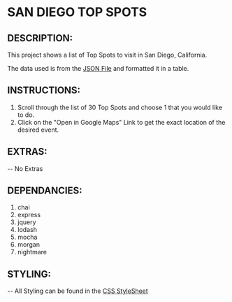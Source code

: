 # SAN DIEGO TOP SPOTS

## **DESCRIPTION:**

This project shows a list of Top Spots to visit in San Diego, California.

The data used is from the [JSON File](data.json) and formatted it in a table.

## **INSTRUCTIONS:**

1. Scroll through the list of 30 Top Spots and choose 1 that you would like to do.
2. Click on the "Open in Google Maps" Link to get the exact location of the desired event.

## **EXTRAS:**

-- No Extras

## **DEPENDANCIES:**

1. chai
2. express
3. jquery
4. lodash
5. mocha
6. morgan
7. nightmare

## **STYLING:**

-- All Styling can be found in the [CSS StyleSheet](styles.css)
